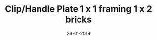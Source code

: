 ---
title: "Clip/Handle Plate 1 x 1 framing 1 x 2 bricks"
date: 29-01-2019

image: image.png
cad: model.ldr

source_url: "https://www.flickr.com/photos/bradslegoroom/4649076955"
source_title: "SNOT Techniques 10"
source_name: "鉄男"
source_date: 13-05-2010

taxonomy:
  part: ["26047", "6019", "3069b", "3023", "3004" ]
  partcount: 14

  width: [8, plate]
  depth: [1, stud]
  height: [11, plate]

  function: ["stud_tilt"]
  stud_tilt_angle: [90, 180]
---
